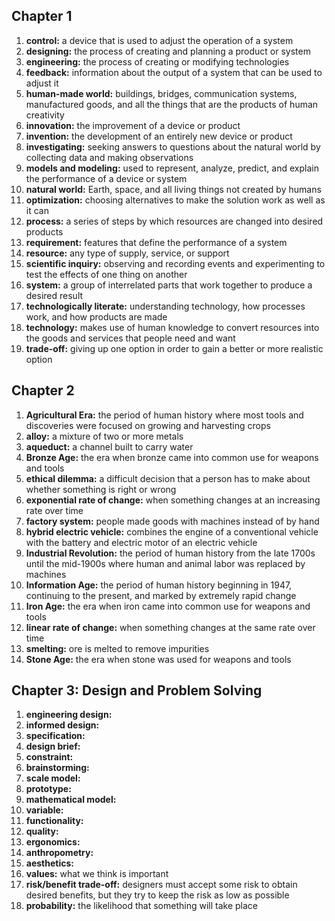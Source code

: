 ## Chapter 1

1. **control:** a device that is used to adjust the operation of a system
1. **designing:** the process of creating and planning a product or system
1. **engineering:** the process of creating or modifying technologies
1. **feedback:** information about the output of a system that can be used to adjust it
1. **human-made world:** buildings, bridges, communication systems, manufactured goods, and all the things that are the products of human creativity
1. **innovation:** the improvement of a device or product
1. **invention:** the development of an entirely new device or product
1. **investigating:** seeking answers to questions about the natural world by collecting data and making observations
1. **models and modeling:** used to represent, analyze, predict, and explain the performance of a device or system
1. **natural world:** Earth, space, and all living things not created by humans
1. **optimization:** choosing alternatives to make the solution work as well as it can
1. **process:** a series of steps by which resources are changed into desired products
1. **requirement:** features that define the performance of a system
1. **resource:** any type of supply, service, or support
1. **scientific inquiry:** observing and recording events and experimenting to test the effects of one thing on another
1. **system:** a group of interrelated parts that work together to produce a desired result
1. **technologically literate:** understanding technology, how processes work, and how products are made
1. **technology:** makes use of human knowledge to convert resources into the goods and services that people need and want
1. **trade-off:** giving up one option in order to gain a better or more realistic option

## Chapter 2

1. **Agricultural Era:** the period of human history where most tools and discoveries were focused on growing and harvesting crops
1. **alloy:** a mixture of two or more metals
1. **aqueduct:** a channel built to carry water
1. **Bronze Age:** the era when bronze came into common use for weapons and tools
1. **ethical dilemma:** a difficult decision that a person has to make about whether something is right or wrong
1. **exponential rate of change:** when something changes at an increasing rate over time
1. **factory system:** people made goods with machines instead of by hand
1. **hybrid electric vehicle:** combines the engine of a conventional vehicle with the battery and electric motor of an electric vehicle
1. **Industrial Revolution:** the period of human history from the late 1700s until the mid-1900s where human and animal labor was replaced by machines
1. **Information Age:** the period of human history beginning in 1947, continuing to the present, and marked by extremely rapid change
1. **Iron Age:** the era when iron came into common use for weapons and tools
1. **linear rate of change:** when something changes at the same rate over time
1. **smelting:** ore is melted to remove impurities
1. **Stone Age:** the era when stone was used for weapons and tools

## Chapter 3: Design and Problem Solving

1. **engineering design:** 
1. **informed design:** 
1. **specification:** 
1. **design brief:** 
1. **constraint:** 
1. **brainstorming:** 
1. **scale model:** 
1. **prototype:** 
1. **mathematical model:** 
1. **variable:** 
1. **functionality:** 
1. **quality:** 
1. **ergonomics:** 
1. **anthropometry:** 
1. **aesthetics:** 
1. **values:** what we think is important
1. **risk/benefit trade-off:** designers must accept some risk to obtain desired benefits, but they try to keep the risk as low as possible
1. **probability:** the likelihood that something will take place
